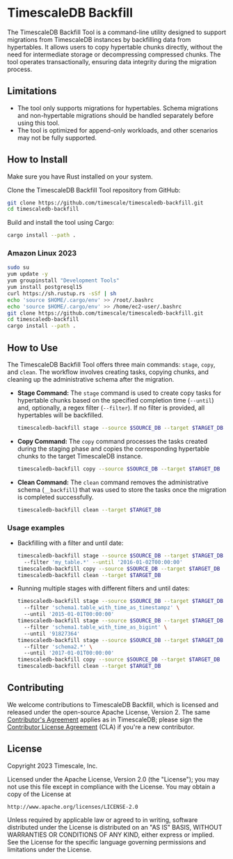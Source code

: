# TimescaleDB Backfill

The TimescaleDB Backfill Tool is a command-line utility designed to support
migrations from TimescaleDB instances by backfilling data from hypertables. It
allows users to copy hypertable chunks directly, without the need for
intermediate storage or decompressing compressed chunks. The tool operates
transactionally, ensuring data integrity during the migration process.

## Limitations

- The tool only supports migrations for hypertables. Schema migrations and
  non-hypertable migrations should be handled separately before using this
  tool. 
- The tool is optimized for append-only workloads, and other
  scenarios may not be fully supported.

## How to Install

Make sure you have Rust installed on your system.

Clone the TimescaleDB Backfill Tool repository from GitHub:

```sh
git clone https://github.com/timescale/timescaledb-backfill.git
cd timescaledb-backfill
```

Build and install the tool using Cargo:

```sh
cargo install --path .
```

### Amazon Linux 2023

```sh
sudo su
yum update -y
yum groupinstall "Development Tools"
yum install postgresql15
curl https://sh.rustup.rs -sSf | sh
echo 'source $HOME/.cargo/env' >> /root/.bashrc
echo 'source $HOME/.cargo/env' >> /home/ec2-user/.bashrc
git clone https://github.com/timescale/timescaledb-backfill.git
cd timescaledb-backfill
cargo install --path .
```

## How to Use

The TimescaleDB Backfill Tool offers three main commands: `stage`, `copy`, and
`clean`. The workflow involves creating tasks, copying chunks, and cleaning up
the administrative schema after the migration.

- **Stage Command:** The `stage` command is used to create copy tasks for
  hypertable chunks based on the specified completion time (`--until`) and,
  optionally, a regex filter (`--filter`). If no filter is provided, all
  hypertables will be backfilled.

  ```sh
  timescaledb-backfill stage --source $SOURCE_DB --target $TARGET_DB --until '2016-01-02T00:00:00' 
  ```

- **Copy Command:** The `copy` command processes the tasks created during the
  staging phase and copies the corresponding hypertable chunks to the target
  TimescaleDB instance.

   ```sh 
   timescaledb-backfill copy --source $SOURCE_DB --target $TARGET_DB
   ```

- **Clean Command:** The `clean` command removes the administrative schema
  (`__backfill`) that was used to store the tasks once the migration is completed
  successfully.

  ```sh 
  timescaledb-backfill clean --target $TARGET_DB 
  ```

### Usage examples 

- Backfilling with a filter and until date: 

  ```sh
  timescaledb-backfill stage --source $SOURCE_DB --target $TARGET_DB \ 
    --filter 'my_table.*' --until '2016-01-02T00:00:00' 
  timescaledb-backfill copy --source $SOURCE_DB --target $TARGET_DB 
  timescaledb-backfill clean --target $TARGET_DB
  ```

- Running multiple stages with different filters and until dates: 

  ```sh
  timescaledb-backfill stage --source $SOURCE_DB --target $TARGET_DB \ 
    --filter 'schema1.table_with_time_as_timestampz' \ 
    --until '2015-01-01T00:00:00' 
  timescaledb-backfill stage --source $SOURCE_DB --target $TARGET_DB \ 
    --filter 'schema1.table_with_time_as_bigint' \ 
    --until '91827364' 
  timescaledb-backfill stage --source $SOURCE_DB --target $TARGET_DB \ 
    --filter 'schema2.*' \ 
    --until '2017-01-01T00:00:00' 
  timescaledb-backfill copy --source $SOURCE_DB --target $TARGET_DB
  timescaledb-backfill clean --target $TARGET_DB 
  ```

## Contributing

We welcome contributions to TimescaleDB Backfill, which is licensed and
released under the open-source Apache License, Version 2. The same
[Contributor's
Agreement](https://github.com/timescale/timescaledb/blob/master/CONTRIBUTING.md)
applies as in TimescaleDB; please sign the [Contributor License
Agreement](https://cla-assistant.io/timescale/promscale) (CLA) if you're a new
contributor.

## License

Copyright 2023 Timescale, Inc.

Licensed under the Apache License, Version 2.0 (the "License"); you
may not use this file except in compliance with the License.  You may
obtain a copy of the License at

    http://www.apache.org/licenses/LICENSE-2.0

Unless required by applicable law or agreed to in writing, software
distributed under the License is distributed on an "AS IS" BASIS,
WITHOUT WARRANTIES OR CONDITIONS OF ANY KIND, either express or
implied.  See the License for the specific language governing
permissions and limitations under the License.
